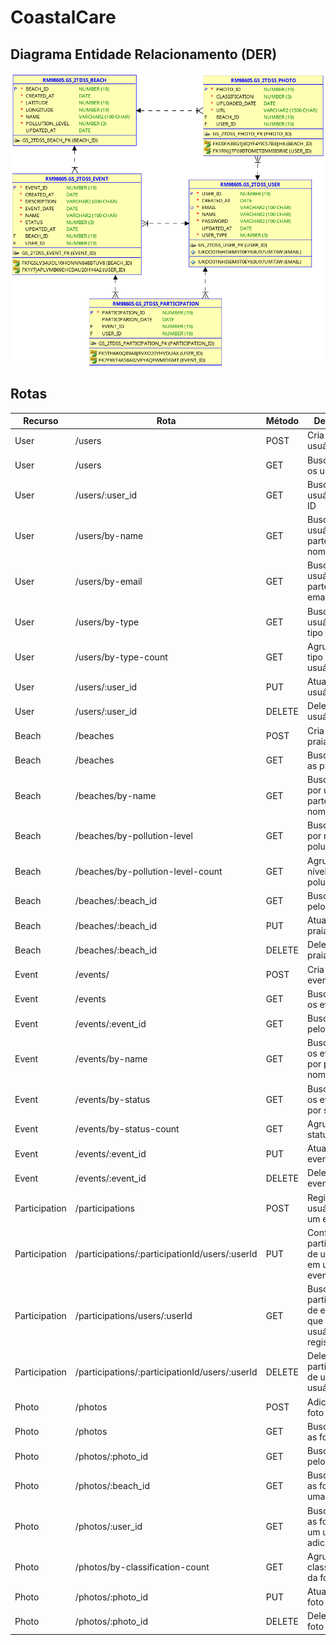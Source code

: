 # CoastalCare

## Diagrama Entidade Relacionamento (DER)
![DER.png](doc-images/DER.png)

## Rotas
| **Recurso**   | **Rota**                                       | **Método** | **Descrição**                                                       |
|---------------|------------------------------------------------|------------|---------------------------------------------------------------------|
| User          | /users                                         | POST       | Cria um usuário                                                     |
| User          | /users                                         | GET        | Busca todos os usuários                                             |
| User          | /users/:user_id                                | GET        | Busca usuário pelo ID                                               |
| User          | /users/by-name                                 | GET        | Busca os usuários por parte do nome                                 |
| User          | /users/by-email                                | GET        | Busca os usuários por parte do email                                |
| User          | /users/by-type                                 | GET        | Busca usuários pelo tipo                                            |
| User          | /users/by-type-count                           | GET        | Agrupa por tipo de usuário                                          |
| User          | /users/:user_id                                | PUT        | Atualiza um usuário                                                 |
| User          | /users/:user_id                                | DELETE     | Deleta um usuário                                                   |
| Beach         | /beaches                                       | POST       | Cria uma praia                                                      |
| Beach         | /beaches                                       | GET        | Busca todas as praias                                               |
| Beach         | /beaches/by-name                               | GET        | Busca todas por uma parte do nome                                   |
| Beach         | /beaches/by-pollution-level                    | GET        | Busca todas por nível de poluição                                   |
| Beach         | /beaches/by-pollution-level-count              | GET        | Agrupa por nível de poluição                                        |
| Beach         | /beaches/:beach_id                             | GET        | Busca praia pelo ID                                                 |
| Beach         | /beaches/:beach_id                             | PUT        | Atualiza uma praia                                                  |
| Beach         | /beaches/:beach_id                             | DELETE     | Deleta uma praia                                                    |
| Event         | /events/                                       | POST       | Cria um evento                                                      |
| Event         | /events                                        | GET        | Busca todos os eventos                                              |
| Event         | /events/:event_id                              | GET        | Busca evento pelo ID                                                |
| Event         | /events/by-name                                | GET        | Busca todos os eventos por pate do nome                             |
| Event         | /events/by-status                              | GET        | Busca todos os eventos por status                                   |
| Event         | /events/by-status-count                        | GET        | Agrupa por status                                                   |
| Event         | /events/:event_id                              | PUT        | Atualiza um evento                                                  |
| Event         | /events/:event_id                              | DELETE     | Deleta um evento                                                    |
| Participation | /participations                                | POST       | Registra usuário em um evento                                       |
| Participation | /participations/:participationId/users/:userId | PUT        | Confirma participação de usuário em um evento                       |
| Participation | /participations/users/:userId                  | GET        | Busca todas participações de eventos que um usuário está registrado |
| Participation | /participations/:participationId/users/:userId | DELETE     | Deleta participação de um usuário                                   |
| Photo         | /photos                                        | POST       | Adiciona uma foto                                                   |
| Photo         | /photos                                        | GET        | Busca todas as fotos                                                |
| Photo         | /photos/:photo_id                              | GET        | Busca foto pelo ID                                                  |
| Photo         | /photos/:beach_id                              | GET        | Busca todas as fotos de uma praia                                   |
| Photo         | /photos/:user_id                               | GET        | Busca todas as fotos que um usuário adicionou                       |
| Photo         | /photos/by-classification-count                | GET        | Agrupa por classificação da foto                                    |
| Photo         | /photos/:photo_id                              | PUT        | Atualiza uma foto                                                   |
| Photo         | /photos/:photo_id                              | DELETE     | Deleta uma foto pelo id                                             |

